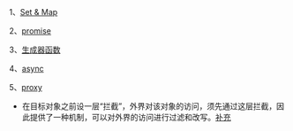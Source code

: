 1、[Set & Map](https://es6.ruanyifeng.com/#docs/set-map)

2、[promise](https://es6.ruanyifeng.com/#docs/promise)

3、[生成器函数](https://juejin.cn/post/6844903877221810183)

4、[async](https://es6.ruanyifeng.com/#docs/async)

5、[proxy](https://es6.ruanyifeng.com/#docs/proxy)

* 在目标对象之前设一层“拦截”，外界对该对象的访问，须先通过这层拦截，因此提供了一种机制，可以对外界的访问进行过滤和改写。[补充](https://blog.fundebug.com/2019/07/27/javascript-es6-how-to-use-proxy/)
